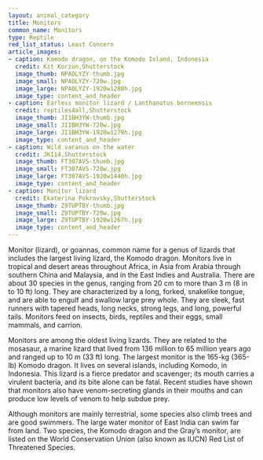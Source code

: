 ```yaml
---
layout: animal_category
title: Monitors
common_name: Monitors
type: Reptile
red_list_status: Least Concern
article_images:
- caption: Komodo dragon, on the Komodo Island, Indonesia
  credit: Kit Korzun,Shutterstock
  image_thumb: NPAOLYZY-thumb.jpg
  image_small: NPAOLYZY-720w.jpg
  image_large: NPAOLYZY-1920w1280h.jpg
  image_type: content_and_header
- caption: Earless monitor lizard / Lanthanotus borneensis
  credit: reptiles4all,Shutterstock
  image_thumb: JI1BH3YW-thumb.jpg
  image_small: JI1BH3YW-720w.jpg
  image_large: JI1BH3YW-1920w1279h.jpg
  image_type: content_and_header
- caption: Wild varanus on the water
  credit: JKI14,Shutterstock
  image_thumb: FT307AVS-thumb.jpg
  image_small: FT307AVS-720w.jpg
  image_large: FT307AVS-1920w1440h.jpg
  image_type: content_and_header
- caption: Monitor lizard
  credit: Ekaterina Pokrovsky,Shutterstock
  image_thumb: Z9TUPTBY-thumb.jpg
  image_small: Z9TUPTBY-720w.jpg
  image_large: Z9TUPTBY-1920w1267h.jpg
  image_type: content_and_header
---
```


Monitor (lizard), or goannas, common name for a genus of lizards that includes the largest living lizard, the Komodo dragon. Monitors live in tropical and desert areas throughout Africa, in Asia from Arabia through southern China and Malaysia, and in the East Indies and Australia. There are about 30 species in the genus, ranging from 20 cm to more than 3 m (8 in to 10 ft) long. They are characterized by a long, forked, snakelike tongue, and are able to engulf and swallow large prey whole. They are sleek, fast runners with tapered heads, long necks, strong legs, and long, powerful tails. Monitors feed on insects, birds, reptiles and their eggs, small mammals, and carrion.

Monitors are among the oldest living lizards. They are related to the mosasaur, a marine lizard that lived from 136 million to 65 million years ago and ranged up to 10 m (33 ft) long. The largest monitor is the 165-kg (365-lb) Komodo dragon. It lives on several islands, including Komodo, in Indonesia. This lizard is a fierce predator and scavenger; its mouth carries a virulent bacteria, and its bite alone can be fatal. Recent studies have shown that monitors also have venom-secreting glands in their mouths and can produce low levels of venom to help subdue prey.

Although monitors are mainly terrestrial, some species also climb trees and are good swimmers. The large water monitor of East India can swim far from land. Two species, the Komodo dragon and the Gray’s monitor, are listed on the World Conservation Union (also known as IUCN) Red List of Threatened Species.